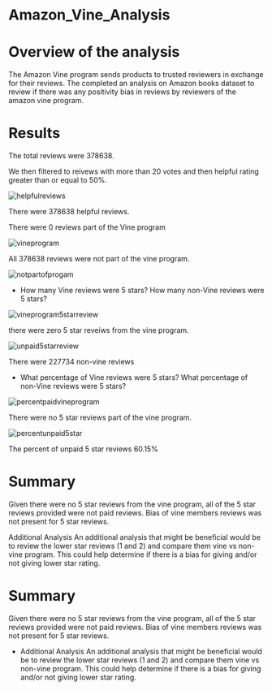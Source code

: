 # Amazon_Vine_Analysis

# Overview of the analysis

The Amazon Vine program sends products to trusted reviewers in exchange for their reviews. The completed an analysis on Amazon books dataset to review if there was any positivity bias in reviews by reviewers of the amazon vine program.

# Results

The total reviews were 378638.
 
We then filtered to reivews with more than 20 votes and then helpful rating greater than or equal to 50%. 

![helpfulreviews](https://user-images.githubusercontent.com/88061345/142781555-b692c505-a2cc-48da-991d-ec4eed361557.PNG)

 
There were 378638 helpful reviews. 

 

There were 0 reviews part of the Vine program

 
![vineprogram](https://user-images.githubusercontent.com/88061345/142781566-fc534af2-2f5e-4b08-860e-ff10280b2b33.PNG)


All 378638 reviews were not part of the vine program.

![notpartofprogam](https://user-images.githubusercontent.com/88061345/142781569-c47295b0-c7ff-4573-9bc9-f7890a196b9c.PNG)



- How many Vine reviews were 5 stars? How many non-Vine reviews were 5 stars?

![vineprogram5starreview](https://user-images.githubusercontent.com/88061345/142781581-d9d10a27-9f01-4882-bb80-0b5e0fab6eb7.PNG)

 
there were zero 5 star reveiws from the vine program.


 ![unpaid5starreview](https://user-images.githubusercontent.com/88061345/142781582-4b3296fd-f7f3-4ae5-ac83-7555f3aec693.PNG)


There were 227734 non-vine reviews


- What percentage of Vine reviews were 5 stars? What percentage of non-Vine reviews were 5 stars?

![percentpaidvineprogram](https://user-images.githubusercontent.com/88061345/142781610-dbd3a2d7-9a03-452a-84d0-a26de556f7b3.PNG)


There were no 5 star reviews part of the vine program.
 
![percentunpaid5star](https://user-images.githubusercontent.com/88061345/142781617-79701a55-3101-4243-bf89-64aa20afa72f.PNG)


The percent of unpaid 5 star reviews 60.15%


# Summary
Given there were no 5 star reviews from the vine program, all of the 5 star reviews provided were not paid reviews. Bias of vine members reviews was not present for 5 star reviews. 

Additional Analysis
An additional analysis that might be beneficial would be to review the lower star reviews (1 and 2) and compare them vine vs non-vine program. This could help determine if there is a bias for giving and/or not giving lower star rating. 

 
# Summary
Given there were no 5 star reviews from the vine program, all of the 5 star reviews provided were not paid reviews. Bias of vine members reviews was not present for 5 star reviews. 

- Additional Analysis
An additional analysis that might be beneficial would be to review the lower star reviews (1 and 2) and compare them vine vs non-vine program. This could help determine if there is a bias for giving and/or not giving lower star rating. 


